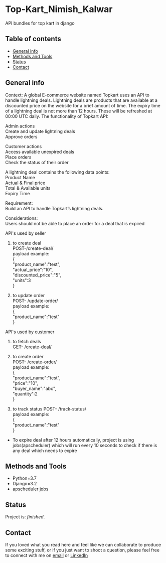 # Top-Kart_Nimish_Kalwar
API bundles for top kart in django


## Table of contents

* [General info](#general-info)
* [Methods and Tools](#methods-and-tools)
* [Status](#status)
* [Contact](#contact)

## General info

  Context:
  A global E-commerce website named Topkart uses an API to handle lightning deals. Lightning deals are products that are available at a discounted price on the website for a brief   amount of time. The expiry time of a lightning deal is not more than 12 hours. These will be refreshed at 00:00 UTC daily. The functionality of Topkart API:  

  Admin actions  
  Create and update lightning deals  
  Approve orders  

  Customer actions  
  Access available unexpired deals  
  Place orders  
  Check the status of their order  


  A lightning deal contains the following data points:  
  Product Name  
  Actual & Final price  
  Total & Available units  
  Expiry Time  

  Requirement:  
  Build an API to handle Topkart’s lightning deals.  

  Considerations:  
  Users should not be able to place an order for a deal that is expired  
  
  API's used by seller  
  1. to create deal  
      POST-/create-deal/    
      payload example:  
      {  
        "product_name":"test",  
        "actual_price":"10",  
       "discounted_price":"5",  
       "units":3  
        }  
   
  2. to update order  
     POST- /update-order/  
      payload example:  
      {  
        "product_name":"test"  
        }  
        
  API's used by customer  
  1. to fetch deals  
      GET- /create-deal/  
  
  2. to create order  
      POST- /create-order/  
      payload example:  
      {  
       "product_name":"test",  
        "price":"10",  
       "buyer_name":"abc",  
       "quantity":2  
        }  
  
  3. to track status
      POST- /track-status/  
      payload example:  
      {  
       "product_name":"test"   
        }  
        
 * To expire deal after 12 hours automatically, project is using jobs(apscheduler) which will run every 10 seconds to check if there is any deal which needs to expire


## Methods and Tools

* Python=3.7 
* Django=3.2
* apscheduler jobs


 
## Status
Project is: _finished_.

## Contact
If you loved what you read here and feel like we can collaborate to produce some exciting stuff, or if you
just want to shoot a question, please feel free to connect with me on 
<a href="mailto:nimishkalwar1121@gmail.com">email</a> or 
<a href="https://www.linkedin.com/in/nimish-kalwar/" target="_blank">LinkedIn</a>
